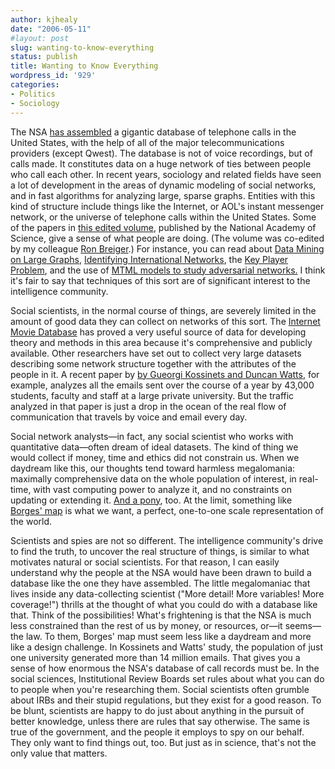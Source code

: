 ```yaml
---
author: kjhealy
date: "2006-05-11"
#layout: post
slug: wanting-to-know-everything
status: publish
title: Wanting to Know Everything
wordpress_id: '929'
categories:
- Politics
- Sociology
---
```


The NSA [has assembled](http://www.usatoday.com/news/washington/2006-05-10-nsa_x.htm) a gigantic database of telephone calls in the United States, with the help of all of the major telecommunications providers (except Qwest). The database is not of voice recordings, but of calls made. It constitutes data on a huge network of ties between people who call each other. In recent years, sociology and related fields have seen a lot of development in the areas of dynamic modeling of social networks, and in fast algorithms for analyzing large, sparse graphs. Entities with this kind of structure include things like the Internet, or AOL's instant messenger network, or the universe of telephone calls within the United States. Some of the papers in [this edited volume](http://darwin.nap.edu/books/0309089522/html/), published by the National Academy of Science, give a sense of what people are doing. (The volume was co-edited by my colleague [Ron Breiger](http://www.u.arizona.edu/~breiger/).) For instance, you can read about [Data Mining on Large Graphs](http://darwin.nap.edu/books/0309089522/html/265.html), [Identifying International Networks](http://darwin.nap.edu/books/0309089522/html/345.html), the [Key Player Problem](http://darwin.nap.edu/openbook/0309089522/html/241.html), and the use of [MTML models to study adversarial networks.](http://darwin.nap.edu/openbook/0309089522/html/241.html) I think it's fair to say that techniques of this sort are of significant interest to the intelligence community.

Social scientists, in the normal course of things, are severely limited in the amount of good data they can collect on networks of this sort. The [Internet Movie Database](http://www.imdb.com) has proved a very useful source of data for developing theory and methods in this area because it's comprehensive and publicly available. Other researchers have set out to collect very large datasets describing some network structure together with the attributes of the people in it. A recent paper by [by Gueorgi Kossinets and Duncan Watts](http://www.sciencemag.org/cgi/content/abstract/311/5757/88), for example, analyzes all the emails sent over the course of a year by 43,000 students, faculty and staff at a large private university. But the traffic analyzed in that paper is just a drop in the ocean of the real flow of communication that travels by voice and email every day.

Social network analysts—in fact, any social scientist who works with quantitative data—often dream of ideal datasets. The kind of thing we would collect if money, time and ethics did not constrain us. When we daydream like this, our thoughts tend toward harmless megalomania: maximally comprehensive data on the whole population of interest, in real-time, with vast computing power to analyze it, and no constraints on updating or extending it. [And a pony](http://examinedlife.typepad.com/johnbelle/2004/03/if_wishes_were_.html), too. At the limit, something like [Borges' map](https://notes.utk.edu/bio/greenberg.nsf/0/f2d03252295e0d0585256e120009adab?OpenDocument) is what we want, a perfect, one-to-one scale representation of the world.

Scientists and spies are not so different. The intelligence community's drive to find the truth, to uncover the real structure of things, is similar to what motivates natural or social scientists. For that reason, I can easily understand why the people at the NSA would have been drawn to build a database like the one they have assembled. The little megalomaniac that lives inside any data-collecting scientist ("More detail! More variables! More coverage!") thrills at the thought of what you could do with a database like that. Think of the possibilities! What's frightening is that the NSA is much less constrained than the rest of us by money, or resources, or—it seems—the law. To them, Borges' map must seem less like a daydream and more like a design challenge. In Kossinets and Watts' study, the population of just one university generated more than 14 million emails. That gives you a sense of how enormous the NSA's database of call records must be. In the social sciences, Institutional Review Boards set rules about what you can do to people when you're researching them. Social scientists often grumble about IRBs and their stupid regulations, but they exist for a good reason. To be blunt, scientists are happy to do just about anything in the pursuit of better knowledge, unless there are rules that say otherwise. The same is true of the government, and the people it employs to spy on our behalf. They only want to find things out, too. But just as in science, that's not the only value that matters.

